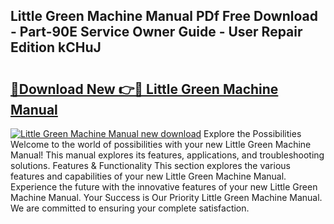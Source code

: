 ## Little Green Machine Manual PDf Free Download - Part-90E Service Owner Guide - User Repair Edition kCHuJ

# <h2><a href="http://bc19491.oget.top/?id=Little+Green+Machine+Manual">🔗Download New 👉🔴 Little Green Machine Manual</a></h2>

[![Little Green Machine Manual new download](https://i.imgur.com/5g1atiW.png)](http://bc19491.oget.top/?id=Little+Green+Machine+Manual)
Explore the Possibilities Welcome to the world of possibilities with your new Little Green Machine Manual! This manual explores its features, applications, and troubleshooting solutions. Features & Functionality This section explores the various features and capabilities of your new Little Green Machine Manual. Experience the future with the innovative features of your new Little Green Machine Manual. Your Success is Our Priority Little Green Machine Manual. We are committed to ensuring your complete satisfaction.
